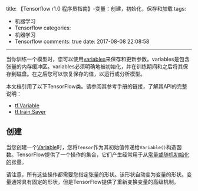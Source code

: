 title: 【Tensorflow r1.0 程序员指南】-变量：创建，初始化，保存和加载
tags:
  - 机器学习
  - Tensorflow
categories:
  - 机器学习
  - Tensorflow
comments: true
date: 2017-08-08 22:08:58
---

当你训练一个模型时，您可以使用[variables](https://www.tensorflow.org/api_guides/python/state_ops)来保存和更新参数。variables是包含张量的内存缓冲区。variables必须明确地被初始化，并在训练期间和之后将其保存到磁盘。在之后您可以恢复保存的值，以运行或分析模型。

本文档引用了以下TensorFlow类。请参阅其参考手册的链接，了解其API的完整说明：

- [tf.Variable](https://www.tensorflow.org/api_docs/python/tf/Variable)
- [tf.train.Saver](https://www.tensorflow.org/api_docs/python/tf/train/Saver)

## 创建

当您创建一个[Variable](https://www.tensorflow.org/api_guides/python/state_ops)时，您将`Tensor`作为其初始值传递给`Variable()`构造函数。TensorFlow提供了一个操作的集合，它们产生经常用于从[常量或随机初始化的](https://www.tensorflow.org/api_guides/python/constant_op)张量。

请注意，所有这些操作都需要您指定张量的形状。该形状自动变为变量的形状。变量通常具有固定的形状，但是TensorFlow提供了重新变换变量的高级机制。




















